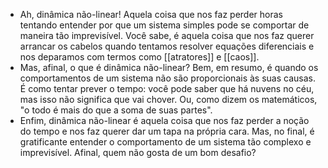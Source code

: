 ---
---

- Ah, dinâmica não-linear! Aquela coisa que nos faz perder horas tentando entender por que um sistema simples pode se comportar de maneira tão imprevisível. Você sabe, é aquela coisa que nos faz querer arrancar os cabelos quando tentamos resolver equações diferenciais e nos deparamos com termos como [[atratores]] e [[caos]].
- Mas, afinal, o que é dinâmica não-linear? Bem, em resumo, é quando os comportamentos de um sistema não são proporcionais às suas causas. É como tentar prever o tempo: você pode saber que há nuvens no céu, mas isso não significa que vai chover. Ou, como dizem os matemáticos, "o todo é mais do que a soma de suas partes".
- Enfim, dinâmica não-linear é aquela coisa que nos faz perder a noção do tempo e nos faz querer dar um tapa na própria cara. Mas, no final, é gratificante entender o comportamento de um sistema tão complexo e imprevisível. Afinal, quem não gosta de um bom desafio?